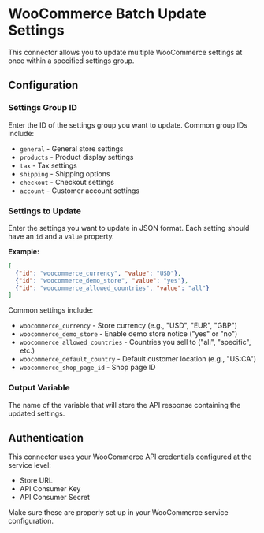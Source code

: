 # WooCommerce Batch Update Settings

This connector allows you to update multiple WooCommerce settings at once within a specified settings group.

## Configuration

### Settings Group ID
Enter the ID of the settings group you want to update. Common group IDs include:
- `general` - General store settings
- `products` - Product display settings
- `tax` - Tax settings
- `shipping` - Shipping options
- `checkout` - Checkout settings
- `account` - Customer account settings

### Settings to Update
Enter the settings you want to update in JSON format. Each setting should have an `id` and a `value` property.

**Example:**
```json
[
  {"id": "woocommerce_currency", "value": "USD"},
  {"id": "woocommerce_demo_store", "value": "yes"},
  {"id": "woocommerce_allowed_countries", "value": "all"}
]
```

Common settings include:
- `woocommerce_currency` - Store currency (e.g., "USD", "EUR", "GBP")
- `woocommerce_demo_store` - Enable demo store notice ("yes" or "no")
- `woocommerce_allowed_countries` - Countries you sell to ("all", "specific", etc.)
- `woocommerce_default_country` - Default customer location (e.g., "US:CA")
- `woocommerce_shop_page_id` - Shop page ID

### Output Variable
The name of the variable that will store the API response containing the updated settings.

## Authentication
This connector uses your WooCommerce API credentials configured at the service level:
- Store URL
- API Consumer Key
- API Consumer Secret

Make sure these are properly set up in your WooCommerce service configuration.